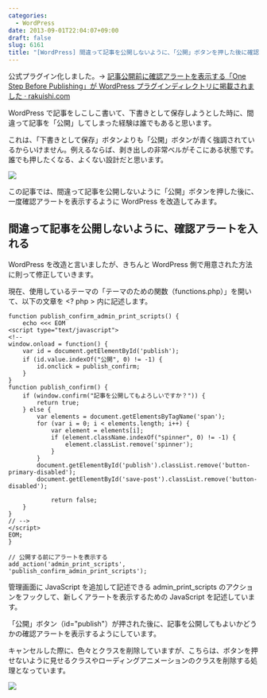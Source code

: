 ```yaml
---
categories:
  - WordPress
date: 2013-09-01T22:04:07+09:00
draft: false
slug: 6161
title: "[WordPress] 間違って記事を公開しないように、「公開」ボタンを押した後に確認アラートを入れる"
---
```


公式プラグイン化しました。&rarr; [記事公開前に確認アラートを表示する「One Step Before Publishing」が WordPress プラグインディレクトリに掲載されました · rakuishi.com](http://rakuishi.com/archives/6736)

WordPress で記事をしこしこ書いて、下書きとして保存しようとした時に、間違って記事を「公開」してしまった経験は誰でもあると思います。

これは、「下書きとして保存」ボタンよりも「公開」ボタンが青く強調されているからいけません。例えるならば、剥き出しの非常ベルがそこにある状態です。誰でも押したくなる、よくない設計だと思います。

![](/images/2013/09/6161_1.png)

この記事では、間違って記事を公開しないように「公開」ボタンを押した後に、一度確認アラートを表示するように WordPress を改造してみます。

## 間違って記事を公開しないように、確認アラートを入れる

WordPress を改造と言いましたが、きちんと WordPress 側で用意された方法に則って修正していきます。

現在、使用しているテーマの「テーマのための関数（functions.php）」を開いて、以下の文章を &lt;? php &gt; 内に記述します。

```
function publish_confirm_admin_print_scripts() {
	echo <<< EOM
<script type="text/javascript">
<!--
window.onload = function() {
	var id = document.getElementById('publish');
	if (id.value.indexOf("公開", 0) != -1) {
		id.onclick = publish_confirm;
	}
}
function publish_confirm() {
	if (window.confirm("記事を公開してもよろしいですか？")) {
		return true;
	} else {
		var elements = document.getElementsByTagName('span');
		for (var i = 0; i < elements.length; i++) {
			var element = elements[i];
			if (element.className.indexOf("spinner", 0) != -1) {
				element.classList.remove('spinner');
			}
		}
		document.getElementById('publish').classList.remove('button-primary-disabled');
		document.getElementById('save-post').classList.remove('button-disabled');

	        return false;
	}
}
// -->
</script>
EOM;
}

// 公開する前にアラートを表示する
add_action('admin_print_scripts', 'publish_confirm_admin_print_scripts');
```

管理画面に JavaScript を追加して記述できる admin_print_scripts のアクションをフックして、新しくアラートを表示するための JavaScript を記述しています。

「公開」ボタン（id="publish"）が押された後に、記事を公開してもよいかどうかの確認アラートを表示するようにしています。

キャンセルした際に、色々とクラスを削除していますが、こちらは、ボタンを押せないように見せるクラスやローディングアニメーションのクラスを削除する処理となっています。

![](/images/2013/09/6161_2.png)
